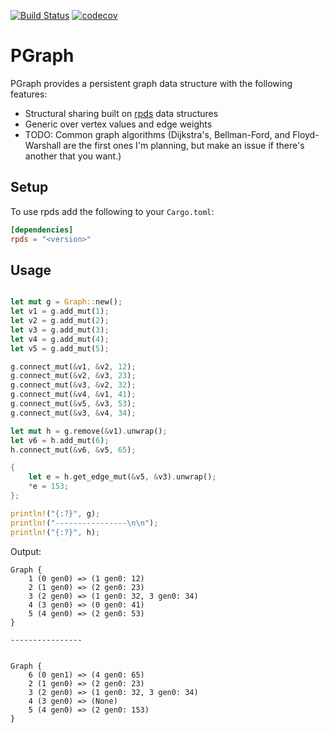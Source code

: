 [![Build Status](https://travis-ci.com/SilensAngelusNex/pgraph.svg?branch=master)](https://travis-ci.com/SilensAngelusNex/pgraph) [![codecov](https://codecov.io/gh/SilensAngelusNex/pgraph/branch/master/graph/badge.svg)](https://codecov.io/gh/SilensAngelusNex/pgraph)

# PGraph

PGraph provides a persistent graph data structure with the following features:
* Structural sharing built on [rpds](https://crates.io/crates/rpds) data structures
* Generic over vertex values and edge weights
* TODO: Common graph algorithms (Dijkstra's, Bellman-Ford, and Floyd-Warshall are the first ones I'm planning, but make an issue if there's another that you want.)

## Setup

To use rpds add the following to your `Cargo.toml`:

```toml
[dependencies]
rpds = "<version>"
```

## Usage

```rust

let mut g = Graph::new();
let v1 = g.add_mut(1);
let v2 = g.add_mut(2);
let v3 = g.add_mut(3);
let v4 = g.add_mut(4);
let v5 = g.add_mut(5);

g.connect_mut(&v1, &v2, 12);
g.connect_mut(&v2, &v3, 23);
g.connect_mut(&v3, &v2, 32);
g.connect_mut(&v4, &v1, 41);
g.connect_mut(&v5, &v3, 53);
g.connect_mut(&v3, &v4, 34);    

let mut h = g.remove(&v1).unwrap();
let v6 = h.add_mut(6);
h.connect_mut(&v6, &v5, 65);

{
    let e = h.get_edge_mut(&v5, &v3).unwrap();
    *e = 153;
};

println!("{:?}", g);
println!("----------------\n\n");
println!("{:?}", h);
```

Output:
```
Graph {
	1 (0 gen0) => (1 gen0: 12)
	2 (1 gen0) => (2 gen0: 23)
	3 (2 gen0) => (1 gen0: 32, 3 gen0: 34)
	4 (3 gen0) => (0 gen0: 41)
	5 (4 gen0) => (2 gen0: 53)
}

----------------


Graph {
	6 (0 gen1) => (4 gen0: 65)
	2 (1 gen0) => (2 gen0: 23)
	3 (2 gen0) => (1 gen0: 32, 3 gen0: 34)
	4 (3 gen0) => (None)
	5 (4 gen0) => (2 gen0: 153)
}
```
